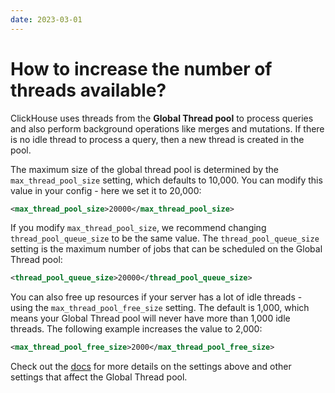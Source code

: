 ```yaml
---
date: 2023-03-01
---
```


# How to increase the number of threads available?

ClickHouse uses threads from the **Global Thread pool** to process queries and also perform background operations like merges and mutations. If there is no idle thread to process a query, then a new thread is created in the pool.

The maximum size of the global thread pool is determined by the `max_thread_pool_size` setting, which defaults to 10,000. You can modify this value in your config - here we set it to 20,000:

```xml
<max_thread_pool_size>20000</max_thread_pool_size>
```

If you modify `max_thread_pool_size`, we recommend changing `thread_pool_queue_size` to be the same value. The `thread_pool_queue_size` setting is the maximum number of jobs that can be scheduled on the Global Thread pool:

```xml
<thread_pool_queue_size>20000</thread_pool_queue_size>
```

You can also free up resources if your server has a lot of idle threads - using the `max_thread_pool_free_size` setting. The default is 1,000, which means your Global Thread pool will never have more than 1,000 idle threads. The following example increases the value to 2,000:

```xml
<max_thread_pool_free_size>2000</max_thread_pool_free_size>
```

Check out the [docs](https://clickhouse.com/docs/en/operations/server-configuration-parameters/settings#max-thread-pool-size) for more details on the settings above and other settings that affect the Global Thread pool.
